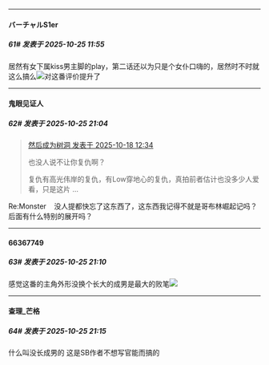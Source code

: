 ﻿
*****

####  バーチャルS1er  
##### 61#       发表于 2025-10-25 11:55

居然有女下属kiss男主脚的play，第二话还以为只是个女仆口嗨的，居然时不时就这么搞么<img src="https://static.stage1st.com/image/smiley/face2017/067.png" referrerpolicy="no-referrer">对这番评价提升了


*****

####  鬼眼见证人  
##### 62#       发表于 2025-10-25 21:04

<blockquote><a href="httphttps://stage1st.com/2b/forum.php?mod=redirect&amp;goto=findpost&amp;pid=68588727&amp;ptid=2068231" target="_blank">然后成为树洞 发表于 2025-10-18 12:34</a>

也没人说不让你复仇啊？

复仇有高光伟岸的复仇，有Low穿地心的复仇，真拍前者估计也没多少人爱看，只是这片 ...</blockquote>
Re:Monster    没人提都快忘了这东西了，这东西我记得不就是哥布林崛起记吗？后面有什么特别的展开吗？


*****

####  66367749  
##### 63#       发表于 2025-10-25 21:10

感觉这番的主角外形没换个长大的成男是最大的败笔<img src="https://static.stage1st.com/image/smiley/face2017/067.png" referrerpolicy="no-referrer">

*****

####  查理_芒格  
##### 64#       发表于 2025-10-25 21:15

什么叫没长成男的
这是SB作者不想写官能而搞的

